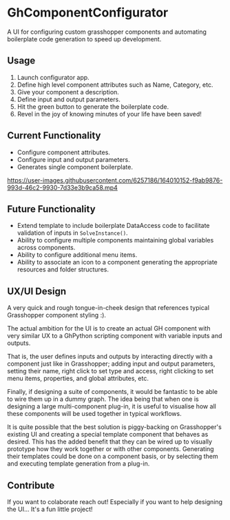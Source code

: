 # GhComponentConfigurator
A UI for configuring custom grasshopper components and automating boilerplate code generation to speed up development.

## Usage
1. Launch configurator app.
2. Define high level component attributes such as Name, Category, etc.
3. Give your component a description.
4. Define input and output parameters.
5. Hit the green button to generate the boilerplate code.
6. Revel in the joy of knowing minutes of your life have been saved!



## Current Functionality
* Configure component attributes.
* Configure input and output parameters.
* Generates single component boilerplate.

https://user-images.githubusercontent.com/6257186/164010152-f9ab9876-993d-46c2-9930-7d33e3b9ca58.mp4

## Future Functionality
* Extend template to include boilerplate DataAccess code to facilitate validation of inputs in ```SolveInstance()```.
* Ability to configure multiple components maintaining global variables across components.
* Ability to configure additional menu items.
* Ability to associate an icon to a component generating the appropriate resources and folder structures.

## UX/UI Design
A very quick and rough tongue-in-cheek design that references typical Grasshopper component styling :). 

The actual ambition for the UI is to create an actual GH component with very similar UX to a GhPython scripting component with variable inputs and outputs. 

That is, the user defines inputs and outputs by interacting directly with a component just like in Grasshopper; adding input and output parameters, setting their name, right click to set type and access, right clicking to set menu items, properties, and global attributes, etc. 

Finally, if designing a suite of components, it would be fantastic to be able to wire them up in a dummy graph. The idea being that when one is designing a large multi-component plug-in, it is useful to visualise how all these components will be used together in typical workflows.

It is quite possible that the best solution is piggy-backing on Grasshopper's existing UI and creating a special template component that behaves as desired. This has the added benefit that they can be wired up to visually prototype how they work together or with other components. Generating their templates could be done on a component basis, or by selecting them and executing template generation from a plug-in.

## Contribute
If you want to colaborate reach out! Especially if you want to help designing the UI... It's a fun little project!


